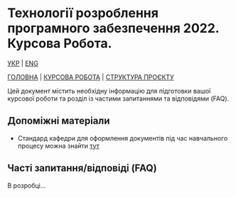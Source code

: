 # Технології розроблення програмного забезпечення 2022. Курсова Робота.

[УКР][coursework_readme_ua] | [ENG][coursework_readme]

[ГОЛОВНА][this_repo] | [КУРСОВА РОБОТА][coursework_readme] | [СТРУКТУРА ПРОЄКТУ][project_structure_readme]

Цей документ містить необхідну інформацію для підготовки вашої курсової роботи та розділ із частими запитаннями та відповідями (FAQ).

## Допоміжні матеріали

- Стандард кафедри для оформлення документів під час навчального процесу можна знайти [тут][paperwork_standard]

## Часті запитання/відповіді (FAQ)

В розробці...

[this_repo]: <https://github.com/Igor-Sikorsky-IST-Hub/SDT_2022>
[paperwork_standard]: <Coursework/Department standard for document preparation in studying process.pdf>
[coursework_readme]: <coursework.md>
[project_structure_readme]: <project_structure.md>
[coursework_readme_ua]: <coursework.ua.md>
[project_structure_readme_ua]: <project_structure.ua.md>